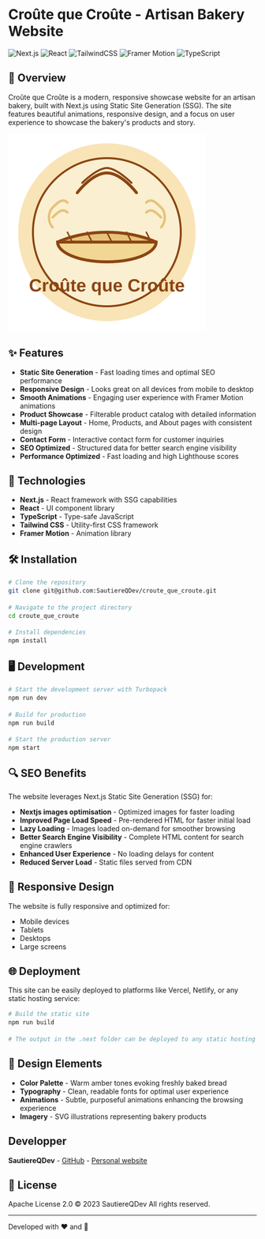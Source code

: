 # Croûte que Croûte - Artisan Bakery Website

![Next.js](https://img.shields.io/badge/Next.js-15.2.3-black?style=flat-square&logo=next.js)
![React](https://img.shields.io/badge/React-19.0.0-blue?style=flat-square&logo=react)
![TailwindCSS](https://img.shields.io/badge/TailwindCSS-4.0.0-38B2AC?style=flat-square&logo=tailwind-css)
![Framer Motion](https://img.shields.io/badge/Framer_Motion-12.5.0-0055FF?style=flat-square&logo=framer)
![TypeScript](https://img.shields.io/badge/TypeScript-5.0.0-3178C6?style=flat-square&logo=typescript)

## 🥐 Overview

Croûte que Croûte is a modern, responsive showcase website for an artisan bakery, built with Next.js using Static Site Generation (SSG). The site features beautiful animations, responsive design, and a focus on user experience to showcase the bakery's products and story.

![Bakery Website Preview](public/images/bakery_logo.svg)

## ✨ Features

- **Static Site Generation** - Fast loading times and optimal SEO performance
- **Responsive Design** - Looks great on all devices from mobile to desktop
- **Smooth Animations** - Engaging user experience with Framer Motion animations
- **Product Showcase** - Filterable product catalog with detailed information
- **Multi-page Layout** - Home, Products, and About pages with consistent design
- **Contact Form** - Interactive contact form for customer inquiries
- **SEO Optimized** - Structured data for better search engine visibility
- **Performance Optimized** - Fast loading and high Lighthouse scores

## 🚀 Technologies

- **Next.js** - React framework with SSG capabilities
- **React** - UI component library
- **TypeScript** - Type-safe JavaScript
- **Tailwind CSS** - Utility-first CSS framework
- **Framer Motion** - Animation library

## 🛠️ Installation

```bash
# Clone the repository
git clone git@github.com:SautiereQDev/croute_que_croute.git

# Navigate to the project directory
cd croute_que_croute

# Install dependencies
npm install
```

## 🖥️ Development

```bash
# Start the development server with Turbopack
npm run dev

# Build for production
npm run build

# Start the production server
npm start
```

## 🔍 SEO Benefits

The website leverages Next.js Static Site Generation (SSG) for:

- **Nextjs images optimisation** - Optimized images for faster loading 
- **Improved Page Load Speed** - Pre-rendered HTML for faster initial load
- **Lazy Loading** - Images loaded on-demand for smoother browsing
- **Better Search Engine Visibility** - Complete HTML content for search engine crawlers
- **Enhanced User Experience** - No loading delays for content
- **Reduced Server Load** - Static files served from CDN

## 📱 Responsive Design

The website is fully responsive and optimized for:

- Mobile devices
- Tablets
- Desktops
- Large screens

## 🌐 Deployment

This site can be easily deployed to platforms like Vercel, Netlify, or any static hosting service:

```bash
# Build the static site
npm run build

# The output in the .next folder can be deployed to any static hosting
```

## 🎨 Design Elements

- **Color Palette** - Warm amber tones evoking freshly baked bread
- **Typography** - Clean, readable fonts for optimal user experience
- **Animations** - Subtle, purposeful animations enhancing the browsing experience
- **Imagery** - SVG illustrations representing bakery products

## Developper
**SautiereQDev** - [GitHub](https://github.com/SautiereQDev) - [Personal website](https://quentinsautiere.com)

## 📝 License
Apache License 2.0 © 2023 SautiereQDev
All rights reserved.

---

Developed with ❤️ and 🍞